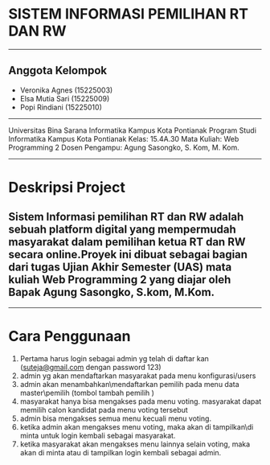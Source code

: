 # SISTEM INFORMASI PEMILIHAN RT DAN RW
---
## Anggota Kelompok
- Veronika Agnes (15225003)
- Elsa Mutia Sari (15225009)
- Popi Rindiani (15225010)
---
Universitas Bina Sarana Informatika Kampus Kota Pontianak
Program Studi Informatika Kampus Kota Pontianak
Kelas: 15.4A.30
Mata Kuliah: Web Programming 2
Dosen Pengampu: Agung Sasongko, S. Kom, M. Kom.

---
# Deskripsi Project 
## Sistem Informasi pemilihan RT dan RW adalah sebuah platform digital yang mempermudah masyarakat dalam pemilihan ketua RT dan RW secara online.Proyek ini dibuat sebagai bagian dari tugas Ujian Akhir Semester (UAS) mata kuliah Web Programming 2 yang diajar oleh Bapak Agung Sasongko, S.kom, M.Kom.

---
# Cara Penggunaan 
1. Pertama harus login sebagai admin yg telah di daftar kan (suteja@gmail.com dengan password 123)
2. admin yg akan mendaftarkan masyarakat pada menu konfigurasi/users
3. admin akan menambahkan\mendaftarkan pemilih pada menu data master\pemilih (tombol tambah pemilih )
4. masyarakat hanya bisa mengakses pada menu voting. masyarakat dapat memilih calon kandidat pada menu voting tersebut
5. admin bisa mengakses semua menu kecuali menu voting.
6. ketika admin akan mengakses menu voting, maka akan di tampilkan\di minta untuk login kembali sebagai masyarakat.
7. ketika masyarakat akan mengakses menu lainnya selain voting, maka akan di minta atau di tampilkan login kembali sebagai admin.
